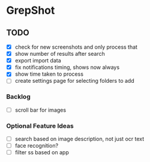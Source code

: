 # GrepShot

## TODO

- [x] check for new screenshots and only process that
- [x] show number of results after search
- [x] export import data
- [x] fix notifications timing, shows now always
- [x] show time taken to process
- [ ] create settings page for selecting folders to add

### Backlog

- [ ] scroll bar for images

### Optional Feature Ideas

- [ ] search based on image description, not just ocr text
- [ ] face recognition?
- [ ] filter ss based on app
